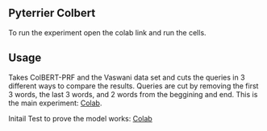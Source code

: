 ## Pyterrier Colbert
To run the experiment open the colab link and run the cells.
## Usage
Takes ColBERT-PRF and the Vaswani data set and cuts the queries in 3 different ways to compare the results. Queries are cut by removing the first 3 words, the last 3 words, and 2 words from the beggining and end.
This is the main experiment: [Colab](https://colab.research.google.com/drive/1ivvF5W_8CR_NeWtESpGfyvU5FrwCpl-o).

Initail Test to prove the model works: [Colab](https://colab.research.google.com/drive/1GAmsJgLnaubkTTdXDYJ_A15Y7xOru-EM#scrollTo=_ZgEnqANEngP)
